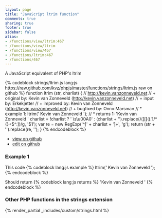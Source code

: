 ```yaml
---
layout: page
title: "JavaScript ltrim function"
comments: true
sharing: true
footer: true
sidebar: false
alias:
- /functions/view/ltrim:467
- /functions/view/ltrim
- /functions/view/467
- /functions/ltrim:467
- /functions/467
---
```

<!-- Generated by Rakefile:build -->
A JavaScript equivalent of PHP's ltrim

{% codeblock strings/ltrim.js lang:js https://raw.github.com/kvz/phpjs/master/functions/strings/ltrim.js raw on github %}
function ltrim (str, charlist) {
  // http://kevin.vanzonneveld.net
  // +   original by: Kevin van Zonneveld (http://kevin.vanzonneveld.net)
  // +      input by: Erkekjetter
  // +   improved by: Kevin van Zonneveld (http://kevin.vanzonneveld.net)
  // +   bugfixed by: Onno Marsman
  // *     example 1: ltrim('    Kevin van Zonneveld    ');
  // *     returns 1: 'Kevin van Zonneveld    '
  charlist = !charlist ? ' \\s\u00A0' : (charlist + '').replace(/([\[\]\(\)\.\?\/\*\{\}\+\$\^\:])/g, '$1');
  var re = new RegExp('^[' + charlist + ']+', 'g');
  return (str + '').replace(re, '');
}
{% endcodeblock %}

 - [view on github](https://github.com/kvz/phpjs/blob/master/functions/strings/ltrim.js)
 - [edit on github](https://github.com/kvz/phpjs/edit/master/functions/strings/ltrim.js)

### Example 1
This code
{% codeblock lang:js example %}
ltrim('    Kevin van Zonneveld    ');
{% endcodeblock %}

Should return
{% codeblock lang:js returns %}
'Kevin van Zonneveld    '
{% endcodeblock %}


### Other PHP functions in the strings extension
{% render_partial _includes/custom/strings.html %}
